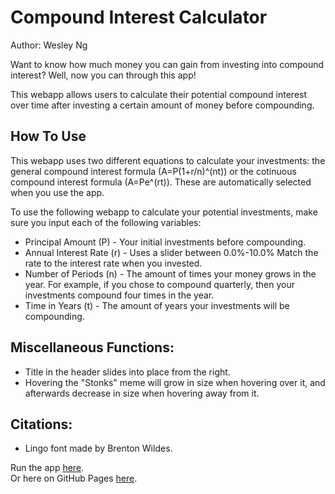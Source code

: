 # Compound Interest Calculator

Author: Wesley Ng

Want to know how much money you can gain from investing into compound interest? Well, now you can
through this app!

This webapp allows users to calculate their potential compound interest over time after investing
a certain amount of money before compounding.

## How To Use

This webapp uses two different equations to calculate your investments: the general compound
interest formula (A=P(1+r/n)^(nt)) or the cotinuous compound interest formula (A=Pe^(rt)).
These are automatically selected when you use the app.

To use the following webapp to calculate your potential investments, make sure you input each of the
following variables:

- Principal Amount (P) - Your initial investments before compounding.
- Annual Interest Rate (r) - Uses a slider between 0.0%-10.0% Match the rate to the interest rate when you invested.
- Number of Periods (n) - The amount of times your money grows in the year. For example, if you chose to compound quarterly, then your investments compound four times in the year.
- Time in Years (t) - The amount of years your investments will be compounding.

## Miscellaneous Functions:

- Title in the header slides into place from the right.
- Hovering the "Stonks" meme will grow in size when hovering over it, and afterwards decrease in size when hovering away from it.

## Citations:

- Lingo font made by Brenton Wildes.

Run the app [here](https://8vp34f.csb.app/).  
Or here on GitHub Pages [here](https://undalevein.github.io/compound-interest/).
